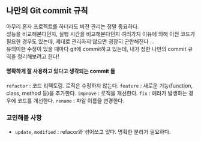 ## 나만의 Git commit 규칙
아무리 혼자 프로젝트를 하더라도 버전 관리는 정말 중요하다.  
성능을 비교해본다던지, 실행 시간을 비교해본다던지 여러가지 이유에 의해 이전 코드가 필요한 경우도 있는데, 제대로 관리하지 않으면 굉장히 곤란해진다 ...  
유의미한 수정이 있을 때마다 git에 commit하고 있는데, 내가 정한 나만의 commit 규칙을 정리해보려고 한다!

#### 명확하게 잘 사용하고 있다고 생각되는 commit 들
`refactor` : 코드 리팩토링. 로직은 수정하지 않는다.
`feature` : 새로운 기능(function, class, method 등)을 추가한다.
`improve` : 로직을 개선한다. 
`fix` : 에러가 발생하는 경우에 코드를 개선한다.
`rename` : 파일 이름을 변경한다.

### 고민해볼 사항
* `update`, `modified` : refacor와 섞어쓰고 있다. 명확한 분리가 필요하다.
